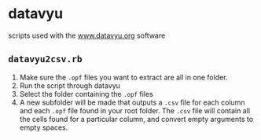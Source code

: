 datavyu
=======

scripts used with the www.datavyu.org software

## `datavyu2csv.rb`

1. Make sure the `.opf` files you want to extract are all in one folder.
2. Run the script through datavyu
3. Select the folder containing the `.opf` files
4. A new subfolder will be made that outputs a `.csv` file for each column and each `.opf` file found in your root folder. The `.csv` file will contain all the cells found for a particular column, and convert empty arguments to empty spaces.